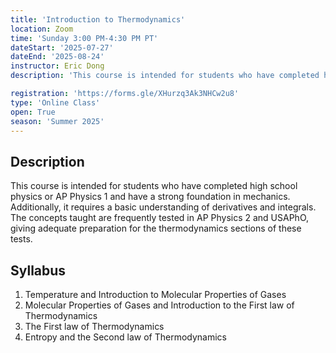 ```yaml
---
title: 'Introduction to Thermodynamics'
location: Zoom
time: 'Sunday 3:00 PM-4:30 PM PT' 
dateStart: '2025-07-27'
dateEnd: '2025-08-24'
instructor: Eric Dong
description: 'This course is intended for students who have completed high school physics or AP Physics 1 and have a strong foundation in mechanics. Additionally, it requires a basic understanding of derivatives and integrals. The concepts taught are frequently tested in AP Physics 2 and USAPhO, giving adequate preparation for the thermodynamics sections of these tests.'

registration: 'https://forms.gle/XHurzq3Ak3NHCw2u8'
type: 'Online Class'
open: True
season: 'Summer 2025'
---
```


## Description

This course is intended for students who have completed high school physics or AP Physics 1 and have a strong foundation in mechanics. Additionally, it requires a basic understanding of derivatives and integrals. The concepts taught are frequently tested in AP Physics 2 and USAPhO, giving adequate preparation for the thermodynamics sections of these tests.


## Syllabus

1.	Temperature and Introduction to Molecular Properties of Gases
2.	Molecular Properties of Gases and Introduction to the First law of Thermodynamics
3.	The First law of Thermodynamics
4.	Entropy and the Second law of Thermodynamics
